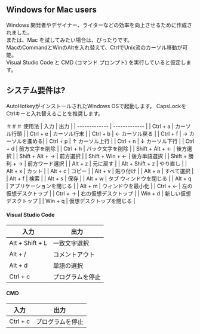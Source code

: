 ## Windows for Mac users
Windows 開発者やデザイナー、ライターなどの効率を向上させるために作成されました。  
または、Mac を試してみたい場合は、ぴったりです。  
MacのCommandとWinのAltを入れ替えて、CtrlでUnix流のカーソル移動が可能。  
Visual Studio Code と CMD (コマンド プロンプト) を実行していると仮定します。  

## システム要件は?
AutoHotkeyがインストールされたWindows OSで起動します。
CapsLockをCtrlキーと入れ替えることを推奨します。

＃＃＃ 使用法
| 入力 | 出力 |
| ------------- | ------------- |
| Ctrl + a | カーソル行頭 |
| Ctrl + e | カーソル行末 |
| Ctrl + b | ← カーソル戻る |
| Ctrl + f | → カーソルを進める|
| Ctrl + p | ↑ カーソル上行 |
| Ctrl + n | ↓ カーソル下行 |
| Ctrl + d | 前方文字を削除 |
| Ctrl + h | バック文字を削除 |
| Shift + Alt + ← | 後方選択 |
| Shift + Alt + → | 前方選択 |
| Shift + Win + ← | 後方単語選択 |
| Shift + 勝利 + → | 前方ワード選択 |
| Alt + z | 元に戻す |
| Alt + Shift + z | やり直し |
| Alt + x | カット |
| Alt + c | コピー |
| Alt + v | 貼り付け |
| Alt + a | すべて選択 |
| Alt + f | 検索 |
| Alt + s | 保存 |
| Alt + w | タブ ウィンドウを閉じる |
| Alt + q | アプリケーションを閉じる |
| Alt + m | ウィンドウを最小化 |
| Ctrl + ← | 左の仮想デスクトップ |
| Ctrl + → | 右の仮想デスクトップ |
| Win + d | 新しい仮想デスクトップ |
| Win + q | 仮想デスクトップを閉じる |


#### Visual Studio Code
| 入力 | 出力 |
| ------------- | ------------- |
| Alt + Shift + L | 一致文字選択 |
| Alt + / | コメントアウト |
| Alt + d | 単語の選択 |
| Ctrl + c | プログラムを停止 |

#### CMD
| 入力 | 出力 |
| ------------- | ------------- |
| Ctrl + c | プログラムを停止 |
